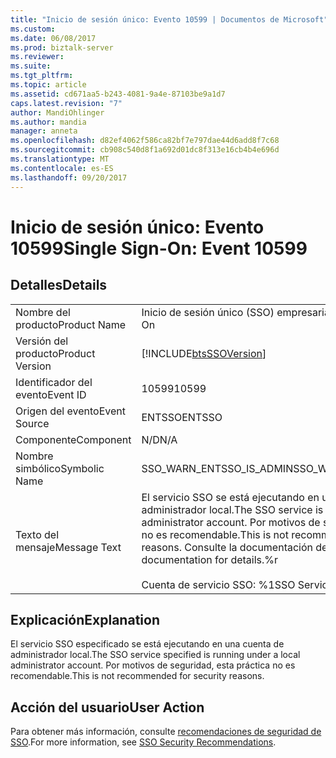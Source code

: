 ```yaml
---
title: "Inicio de sesión único: Evento 10599 | Documentos de Microsoft"
ms.custom: 
ms.date: 06/08/2017
ms.prod: biztalk-server
ms.reviewer: 
ms.suite: 
ms.tgt_pltfrm: 
ms.topic: article
ms.assetid: cd671aa5-b243-4081-9a4e-87103be9a1d7
caps.latest.revision: "7"
author: MandiOhlinger
ms.author: mandia
manager: anneta
ms.openlocfilehash: d82ef4062f586ca82bf7e797dae44d6add8f7c68
ms.sourcegitcommit: cb908c540d8f1a692d01dc8f313e16cb4b4e696d
ms.translationtype: MT
ms.contentlocale: es-ES
ms.lasthandoff: 09/20/2017
---
```

# <a name="single-sign-on-event-10599"></a><span data-ttu-id="fbc1b-102">Inicio de sesión único: Evento 10599</span><span class="sxs-lookup"><span data-stu-id="fbc1b-102">Single Sign-On: Event 10599</span></span>
## <a name="details"></a><span data-ttu-id="fbc1b-103">Detalles</span><span class="sxs-lookup"><span data-stu-id="fbc1b-103">Details</span></span>  
  
|||  
|-|-|  
|<span data-ttu-id="fbc1b-104">Nombre del producto</span><span class="sxs-lookup"><span data-stu-id="fbc1b-104">Product Name</span></span>|<span data-ttu-id="fbc1b-105">Inicio de sesión único (SSO) empresarial</span><span class="sxs-lookup"><span data-stu-id="fbc1b-105">Enterprise Single Sign-On</span></span>|  
|<span data-ttu-id="fbc1b-106">Versión del producto</span><span class="sxs-lookup"><span data-stu-id="fbc1b-106">Product Version</span></span>|[!INCLUDE[btsSSOVersion](../includes/btsssoversion-md.md)]|  
|<span data-ttu-id="fbc1b-107">Identificador del evento</span><span class="sxs-lookup"><span data-stu-id="fbc1b-107">Event ID</span></span>|<span data-ttu-id="fbc1b-108">10599</span><span class="sxs-lookup"><span data-stu-id="fbc1b-108">10599</span></span>|  
|<span data-ttu-id="fbc1b-109">Origen del evento</span><span class="sxs-lookup"><span data-stu-id="fbc1b-109">Event Source</span></span>|<span data-ttu-id="fbc1b-110">ENTSSO</span><span class="sxs-lookup"><span data-stu-id="fbc1b-110">ENTSSO</span></span>|  
|<span data-ttu-id="fbc1b-111">Componente</span><span class="sxs-lookup"><span data-stu-id="fbc1b-111">Component</span></span>|<span data-ttu-id="fbc1b-112">N/D</span><span class="sxs-lookup"><span data-stu-id="fbc1b-112">N/A</span></span>|  
|<span data-ttu-id="fbc1b-113">Nombre simbólico</span><span class="sxs-lookup"><span data-stu-id="fbc1b-113">Symbolic Name</span></span>|<span data-ttu-id="fbc1b-114">SSO_WARN_ENTSSO_IS_ADMIN</span><span class="sxs-lookup"><span data-stu-id="fbc1b-114">SSO_WARN_ENTSSO_IS_ADMIN</span></span>|  
|<span data-ttu-id="fbc1b-115">Texto del mensaje</span><span class="sxs-lookup"><span data-stu-id="fbc1b-115">Message Text</span></span>|<span data-ttu-id="fbc1b-116">El servicio SSO se está ejecutando en una cuenta de administrador local.</span><span class="sxs-lookup"><span data-stu-id="fbc1b-116">The SSO service is running under a local administrator account.</span></span> <span data-ttu-id="fbc1b-117">Por motivos de seguridad, esta práctica no es recomendable.</span><span class="sxs-lookup"><span data-stu-id="fbc1b-117">This is not recommended for security reasons.</span></span> <span data-ttu-id="fbc1b-118">Consulte la documentación de details.%r</span><span class="sxs-lookup"><span data-stu-id="fbc1b-118">See documentation for details.%r</span></span><br /><br /> <span data-ttu-id="fbc1b-119">Cuenta de servicio SSO: %1</span><span class="sxs-lookup"><span data-stu-id="fbc1b-119">SSO Service Account: %1</span></span>|  
  
## <a name="explanation"></a><span data-ttu-id="fbc1b-120">Explicación</span><span class="sxs-lookup"><span data-stu-id="fbc1b-120">Explanation</span></span>  
 <span data-ttu-id="fbc1b-121">El servicio SSO especificado se está ejecutando en una cuenta de administrador local.</span><span class="sxs-lookup"><span data-stu-id="fbc1b-121">The SSO service specified is running under a local administrator account.</span></span> <span data-ttu-id="fbc1b-122">Por motivos de seguridad, esta práctica no es recomendable.</span><span class="sxs-lookup"><span data-stu-id="fbc1b-122">This is not recommended for security reasons.</span></span>  
  
## <a name="user-action"></a><span data-ttu-id="fbc1b-123">Acción del usuario</span><span class="sxs-lookup"><span data-stu-id="fbc1b-123">User Action</span></span>  
 <span data-ttu-id="fbc1b-124">Para obtener más información, consulte [recomendaciones de seguridad de SSO](../core/sso-security-recommendations.md).</span><span class="sxs-lookup"><span data-stu-id="fbc1b-124">For more information, see [SSO Security Recommendations](../core/sso-security-recommendations.md).</span></span>